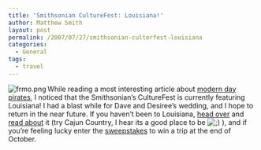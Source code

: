```yaml
---
title: 'Smithsonian CultureFest: Louisiana!'
author: Matthew Smith
layout: post
permalink: /2007/07/27/smithsonian-culterfest-louisiana
categories:
  - General
tags:
  - travel
---
```

<img src="http://archive.digivation.net/wp-content/uploads/2007/07/frmo.png" alt="frmo.png" align="left" />While reading a most interesting article about [modern day pirates][1], I noticed that the Smithsonian&#8217;s CultureFest is currently featuring Louisiana! I had a blast while for Dave and Desiree&#8217;s wedding, and I hope to return in the near future. If you haven&#8217;t been to Louisiana, [head over][2] and [read ][3][about][4] it (try Cajun Country, I hear its a good place to be <img src="http://archive.digivation.net/wp-includes/images/smilies/icon_wink.gif" alt=";)" class="wp-smiley" /> ), and if you&#8217;re feeling lucky enter the [sweepstakes][5] to win a trip at the end of October.

 [1]: http://www.smithsonianmagazine.com/issues/2007/august/pirate-main.php
 [2]: http://www.smithsonianmag.com/content/culturefest-la/explore.html
 [3]: http://en.wikipedia.org/wiki/Louisiana
 [4]: http://www.louisianatravel.com/
 [5]: http://www.smithsonianmag.com/culturefest/articles/sweepstakes.php